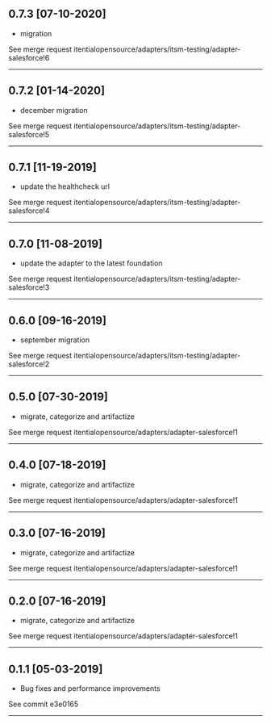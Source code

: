 
## 0.7.3 [07-10-2020]

* migration

See merge request itentialopensource/adapters/itsm-testing/adapter-salesforce!6

---

## 0.7.2 [01-14-2020]

* december migration

See merge request itentialopensource/adapters/itsm-testing/adapter-salesforce!5

---

## 0.7.1 [11-19-2019]

* update the healthcheck url

See merge request itentialopensource/adapters/itsm-testing/adapter-salesforce!4

---

## 0.7.0 [11-08-2019]

* update the adapter to the latest foundation

See merge request itentialopensource/adapters/itsm-testing/adapter-salesforce!3

---

## 0.6.0 [09-16-2019]

* september migration

See merge request itentialopensource/adapters/itsm-testing/adapter-salesforce!2

---
## 0.5.0 [07-30-2019]
* migrate, categorize and artifactize

See merge request itentialopensource/adapters/adapter-salesforce!1

---

## 0.4.0 [07-18-2019]
* migrate, categorize and artifactize

See merge request itentialopensource/adapters/adapter-salesforce!1

---

## 0.3.0 [07-16-2019]
* migrate, categorize and artifactize

See merge request itentialopensource/adapters/adapter-salesforce!1

---

## 0.2.0 [07-16-2019]
* migrate, categorize and artifactize

See merge request itentialopensource/adapters/adapter-salesforce!1

---

## 0.1.1 [05-03-2019]
* Bug fixes and performance improvements

See commit e3e0165

---
